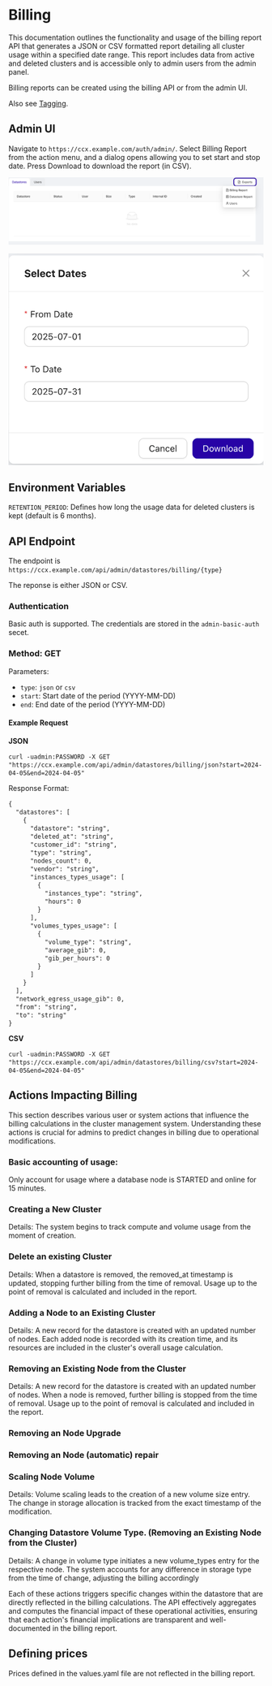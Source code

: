 # Billing
This documentation outlines the functionality and usage of the billing report API that generates a JSON or CSV formatted report detailing all cluster usage within a specified date range. This report includes data from active and deleted clusters and is accessible only to admin users from the admin panel. 

Billing reports can be created using the billing API or from the admin UI.

Also see [Tagging](docs/admin/Other/Tagging.md).

## Admin UI

Navigate to `https://ccx.example.com/auth/admin/`.
Select Billing Report from the action menu, and a dialog opens allowing you to set start and stop date. Press Download to download the report (in CSV).

![Billing Report Admin UI](../images/billing_report_admin_ui.png)

![Billing Select Date Dialog](../images/billing_select_date.png)

## Environment Variables

`RETENTION_PERIOD`: Defines how long the usage data for deleted clusters is kept (default is 6 months).

## API Endpoint

The endpoint is `https://ccx.example.com/api/admin/datastores/billing/{type}`

The reponse is either JSON or CSV.

### Authentication
Basic auth is supported. The credentials are stored in the `admin-basic-auth` secet.

### Method: GET

Parameters:

- `type`: `json` or `csv`
- `start`: Start date of the period (YYYY-MM-DD)
- `end`: End date of the period (YYYY-MM-DD)


#### Example Request

**JSON**
```
curl -uadmin:PASSWORD -X GET "https://ccx.example.com/api/admin/datastores/billing/json?start=2024-04-05&end=2024-04-05" 
```

Response Format:
```
{
  "datastores": [
    {
      "datastore": "string",
      "deleted_at": "string",
      "customer_id": "string",
      "type": "string",
      "nodes_count": 0,
      "vendor": "string",
      "instances_types_usage": [
        {
          "instances_type": "string",
          "hours": 0
        }
      ],
      "volumes_types_usage": [
        {
          "volume_type": "string",
          "average_gib": 0,
          "gib_per_hours": 0
        }
      ]
    }
  ],
  "network_egress_usage_gib": 0,
  "from": "string",
  "to": "string"
}
```

**CSV**

```
curl -uadmin:PASSWORD -X GET "https://ccx.example.com/api/admin/datastores/billing/csv?start=2024-04-05&end=2024-04-05" 
```


##  Actions Impacting Billing
This section describes various user or system actions that influence the billing calculations in the cluster management system. Understanding these actions is crucial for admins to predict changes in billing due to operational modifications.

### Basic accounting of usage:

Only account for usage where a database node is STARTED and online for 15 minutes.


### Creating a New Cluster
Details: The system begins to track compute and volume usage from the moment of creation.

### Delete an existing Cluster
Details: When a datastore is removed, the removed_at timestamp is updated, stopping further billing from the time of removal. Usage up to the point of removal is calculated and included in the report.

### Adding a Node to an Existing Cluster
Details: A new record for the datastore is created with an updated number of nodes. Each added node is recorded with its creation time, and its resources are included in the cluster's overall usage calculation. 

### Removing an Existing Node from the Cluster
Details: A new record for the datastore is created with an updated number of nodes. When a node is removed, further billing is stopped from the time of removal. Usage up to the point of removal is calculated and included in the report.

### Removing an Node  Upgrade 


### Removing an Node (automatic) repair


### Scaling Node Volume
Details: Volume scaling leads to the creation of a new volume size entry. The change in storage allocation is tracked from the exact timestamp of the modification.

### Changing Datastore Volume Type. (Removing an Existing Node from the Cluster) 
Details: A change in volume type initiates a new volume_types entry for the respective node. The system accounts for any difference in storage type from the time of change, adjusting the billing accordingly

Each of these actions triggers specific changes within the datastore that are directly reflected in the billing calculations. The API effectively aggregates and computes the financial impact of these operational activities, ensuring that each action's financial implications are transparent and well-documented in the billing report.

## Defining prices
Prices defined in the values.yaml file are not reflected in the billing report. 